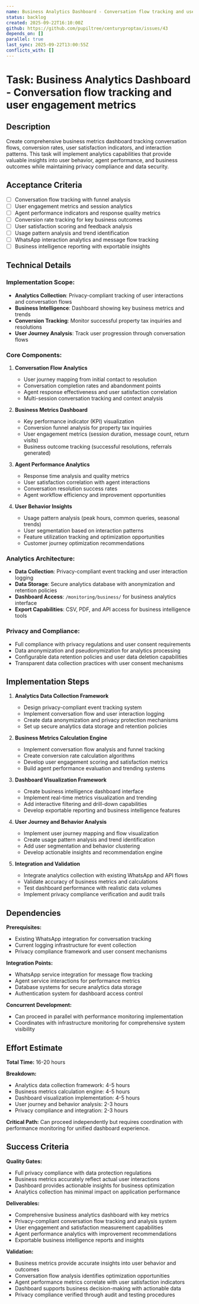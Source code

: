 ```yaml
---
name: Business Analytics Dashboard - Conversation flow tracking and user engagement metrics
status: backlog
created: 2025-09-22T16:10:00Z
github: https://github.com/pupiltree/centuryproptax/issues/43
depends_on: []
parallel: true
last_sync: 2025-09-22T13:00:55Z
conflicts_with: []
---
```


# Task: Business Analytics Dashboard - Conversation flow tracking and user engagement metrics

## Description

Create comprehensive business metrics dashboard tracking conversation flows, conversion rates, user satisfaction indicators, and interaction patterns. This task will implement analytics capabilities that provide valuable insights into user behavior, agent performance, and business outcomes while maintaining privacy compliance and data security.

## Acceptance Criteria

- [ ] Conversation flow tracking with funnel analysis
- [ ] User engagement metrics and session analytics
- [ ] Agent performance indicators and response quality metrics
- [ ] Conversion rate tracking for key business outcomes
- [ ] User satisfaction scoring and feedback analysis
- [ ] Usage pattern analysis and trend identification
- [ ] WhatsApp interaction analytics and message flow tracking
- [ ] Business intelligence reporting with exportable insights

## Technical Details

### Implementation Scope:
- **Analytics Collection**: Privacy-compliant tracking of user interactions and conversation flows
- **Business Intelligence**: Dashboard showing key business metrics and trends
- **Conversion Tracking**: Monitor successful property tax inquiries and resolutions
- **User Journey Analysis**: Track user progression through conversation flows

### Core Components:

1. **Conversation Flow Analytics**
   - User journey mapping from initial contact to resolution
   - Conversation completion rates and abandonment points
   - Agent response effectiveness and user satisfaction correlation
   - Multi-session conversation tracking and context analysis

2. **Business Metrics Dashboard**
   - Key performance indicator (KPI) visualization
   - Conversion funnel analysis for property tax inquiries
   - User engagement metrics (session duration, message count, return visits)
   - Business outcome tracking (successful resolutions, referrals generated)

3. **Agent Performance Analytics**
   - Response time analysis and quality metrics
   - User satisfaction correlation with agent interactions
   - Conversation resolution success rates
   - Agent workflow efficiency and improvement opportunities

4. **User Behavior Insights**
   - Usage pattern analysis (peak hours, common queries, seasonal trends)
   - User segmentation based on interaction patterns
   - Feature utilization tracking and optimization opportunities
   - Customer journey optimization recommendations

### Analytics Architecture:
- **Data Collection**: Privacy-compliant event tracking and user interaction logging
- **Data Storage**: Secure analytics database with anonymization and retention policies
- **Dashboard Access**: `/monitoring/business/` for business analytics interface
- **Export Capabilities**: CSV, PDF, and API access for business intelligence tools

### Privacy and Compliance:
- Full compliance with privacy regulations and user consent requirements
- Data anonymization and pseudonymization for analytics processing
- Configurable data retention policies and user data deletion capabilities
- Transparent data collection practices with user consent mechanisms

## Implementation Steps

1. **Analytics Data Collection Framework**
   - Design privacy-compliant event tracking system
   - Implement conversation flow and user interaction logging
   - Create data anonymization and privacy protection mechanisms
   - Set up secure analytics data storage and retention policies

2. **Business Metrics Calculation Engine**
   - Implement conversation flow analysis and funnel tracking
   - Create conversion rate calculation algorithms
   - Develop user engagement scoring and satisfaction metrics
   - Build agent performance evaluation and trending systems

3. **Dashboard Visualization Framework**
   - Create business intelligence dashboard interface
   - Implement real-time metrics visualization and trending
   - Add interactive filtering and drill-down capabilities
   - Develop exportable reporting and business intelligence features

4. **User Journey and Behavior Analysis**
   - Implement user journey mapping and flow visualization
   - Create usage pattern analysis and trend identification
   - Add user segmentation and behavior clustering
   - Develop actionable insights and recommendation engine

5. **Integration and Validation**
   - Integrate analytics collection with existing WhatsApp and API flows
   - Validate accuracy of business metrics and calculations
   - Test dashboard performance with realistic data volumes
   - Implement privacy compliance verification and audit trails

## Dependencies

**Prerequisites:**
- Existing WhatsApp integration for conversation tracking
- Current logging infrastructure for event collection
- Privacy compliance framework and user consent mechanisms

**Integration Points:**
- WhatsApp service integration for message flow tracking
- Agent service interactions for performance metrics
- Database systems for secure analytics data storage
- Authentication system for dashboard access control

**Concurrent Development:**
- Can proceed in parallel with performance monitoring implementation
- Coordinates with infrastructure monitoring for comprehensive system visibility

## Effort Estimate

**Total Time:** 16-20 hours

**Breakdown:**
- Analytics data collection framework: 4-5 hours
- Business metrics calculation engine: 4-5 hours
- Dashboard visualization implementation: 4-5 hours
- User journey and behavior analysis: 2-3 hours
- Privacy compliance and integration: 2-3 hours

**Critical Path:** Can proceed independently but requires coordination with performance monitoring for unified dashboard experience.

## Success Criteria

**Quality Gates:**
- Full privacy compliance with data protection regulations
- Business metrics accurately reflect actual user interactions
- Dashboard provides actionable insights for business optimization
- Analytics collection has minimal impact on application performance

**Deliverables:**
- Comprehensive business analytics dashboard with key metrics
- Privacy-compliant conversation flow tracking and analysis system
- User engagement and satisfaction measurement capabilities
- Agent performance analytics with improvement recommendations
- Exportable business intelligence reports and insights

**Validation:**
- Business metrics provide accurate insights into user behavior and outcomes
- Conversation flow analysis identifies optimization opportunities
- Agent performance metrics correlate with user satisfaction indicators
- Dashboard supports business decision-making with actionable data
- Privacy compliance verified through audit and testing procedures